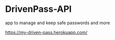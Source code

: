 # DrivenPass-API
app to manage and keep safe passwords and more 

https://my-driven-pass.herokuapp.com/
